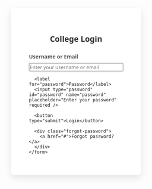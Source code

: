 <!DOCTYPE html>
<html lang="en">
<head>
  <meta charset="UTF-8" />
  <meta name="viewport" content="width=device-width, initial-scale=1" />
  <title>College Login</title>
  <style>
    /* Reset some default styles */
    * {
      box-sizing: border-box;
      margin: 0;
      padding: 0;
      font-family: 'Segoe UI', Tahoma, Geneva, Verdana, sans-serif;
    }

    body {
      background: #f0f4f8;
      display: flex;
      justify-content: center;
      align-items: center;
      height: 100vh;
    }

    .login-container {
      background: white;
      padding: 2.5rem 3rem;
      border-radius: 8px;
      box-shadow: 0 8px 20px rgba(0,0,0,0.1);
      width: 350px;
    }

    .login-container h2 {
      text-align: center;
      color: #333;
      margin-bottom: 1.5rem;
    }

    form {
      display: flex;
      flex-direction: column;
    }

    label {
      margin-bottom: 0.5rem;
      font-weight: 600;
      color: #555;
    }

    input[type="text"],
    input[type="password"] {
      padding: 0.6rem 0.8rem;
      margin-bottom: 1.3rem;
      border: 1.5px solid #ddd;
      border-radius: 5px;
      font-size: 1rem;
      transition: border-color 0.3s ease;
    }

    input[type="text"]:focus,
    input[type="password"]:focus {
      border-color: #3a86ff;
      outline: none;
      box-shadow: 0 0 5px rgba(58, 134, 255, 0.4);
    }

    button {
      padding: 0.75rem;
      background-color: #3a86ff;
      color: white;
      font-size: 1.1rem;
      border: none;
      border-radius: 6px;
      cursor: pointer;
      transition: background-color 0.3s ease;
    }

    button:hover {
      background-color: #2c6cd1;
    }

    .forgot-password {
      margin-top: 0.8rem;
      text-align: right;
      font-size: 0.9rem;
    }

    .forgot-password a {
      color: #3a86ff;
      text-decoration: none;
    }

    .forgot-password a:hover {
      text-decoration: underline;
    }
  </style>
</head>
<body>
  <div class="login-container">
    <h2>College Login</h2>
    <form action="#" method="post">
      <label for="username">Username or Email</label>
      <input type="text" id="username" name="username" placeholder="Enter your username or email" required />

      <label for="password">Password</label>
      <input type="password" id="password" name="password" placeholder="Enter your password" required />

      <button type="submit">Login</button>

      <div class="forgot-password">
        <a href="#">Forgot password?</a>
      </div>
    </form>
  </div>
</body>
</html>
